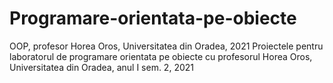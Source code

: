 # Programare-orientata-pe-obiecte
OOP, profesor Horea Oros, Universitatea din Oradea, 2021
Proiectele pentru laboratorul de programare orientata pe obiecte cu profesorul Horea Oros, Universitatea din Oradea, anul I sem. 2, 2021
